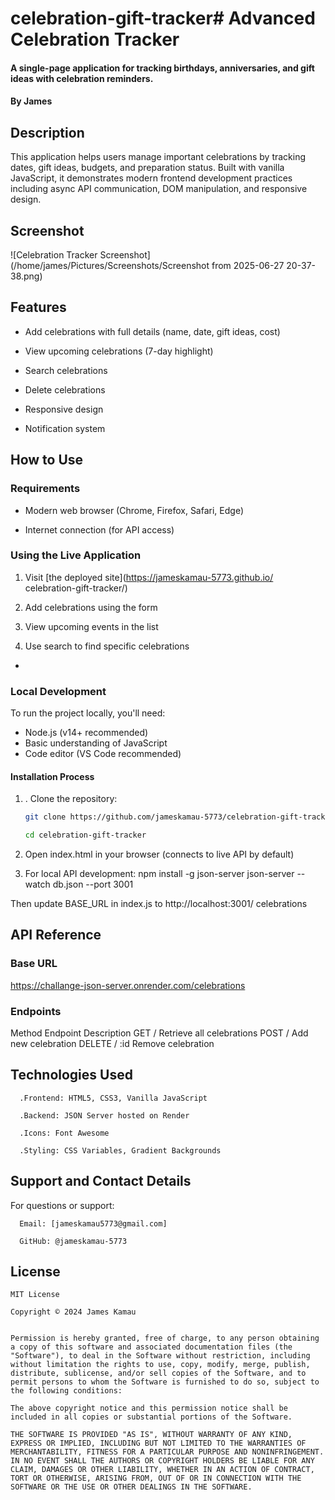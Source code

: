 # celebration-gift-tracker# Advanced Celebration Tracker

#### A single-page application for tracking birthdays, anniversaries, and gift ideas with celebration reminders.

#### By **James**

## Description

This application helps users manage important celebrations by tracking dates, gift ideas, budgets, and preparation status. Built with vanilla JavaScript, it demonstrates modern frontend development practices including async API communication, DOM manipulation, and responsive design.

## Screenshot

![Celebration Tracker Screenshot](/home/james/Pictures/Screenshots/Screenshot from 2025-06-27 20-37-38.png)

## Features

- Add celebrations with full details (name, date, gift ideas, cost)

- View upcoming celebrations (7-day highlight)

- Search celebrations

- Delete celebrations

- Responsive design 

- Notification system

## How to Use


### Requirements


- Modern web browser (Chrome, Firefox, Safari, Edge)

- Internet connection (for API access)

### Using the Live Application

1. Visit [the deployed site](https://jameskamau-5773.github.io/ celebration-gift-tracker/)

2. Add celebrations using the form
3. View upcoming events in the list
4. Use search to find specific celebrations
-

### Local Development

To run the project locally, you'll need:

- Node.js (v14+ recommended)
- Basic understanding of JavaScript
- Code editor (VS Code recommended)

#### Installation Process

1. . Clone the repository:

   ```bash
   git clone https://github.com/jameskamau-5773/celebration-gift-tracker.git 

   cd celebration-gift-tracker

2. Open index.html in your browser (connects to live API by default)  

3. For local API development:
    npm install -g json-server
    json-server --watch db.json --port 3001

  Then update BASE_URL in index.js to http://localhost:3001/   celebrations

 ## API Reference

 ### Base URL

  https://challange-json-server.onrender.com/celebrations

 ### Endpoints

 Method	    Endpoint	         Description
  GET     	   /	          Retrieve all celebrations
  POST	       /	          Add new celebration
  DELETE       / :id	      Remove celebration   


  ## Technologies Used

      .Frontend: HTML5, CSS3, Vanilla JavaScript

      .Backend: JSON Server hosted on Render

      .Icons: Font Awesome

      .Styling: CSS Variables, Gradient Backgrounds

  ## Support and Contact Details

  For questions or support:

      Email: [jameskamau5773@gmail.com]

      GitHub: @jameskamau-5773

  ## License    

    MIT License

    Copyright © 2024 James Kamau


    Permission is hereby granted, free of charge, to any person obtaining a copy of this software and associated documentation files (the "Software"), to deal in the Software without restriction, including without limitation the rights to use, copy, modify, merge, publish, distribute, sublicense, and/or sell copies of the Software, and to permit persons to whom the Software is furnished to do so, subject to the following conditions:

    The above copyright notice and this permission notice shall be included in all copies or substantial portions of the Software.

    THE SOFTWARE IS PROVIDED "AS IS", WITHOUT WARRANTY OF ANY KIND, EXPRESS OR IMPLIED, INCLUDING BUT NOT LIMITED TO THE WARRANTIES OF MERCHANTABILITY, FITNESS FOR A PARTICULAR PURPOSE AND NONINFRINGEMENT. IN NO EVENT SHALL THE AUTHORS OR COPYRIGHT HOLDERS BE LIABLE FOR ANY CLAIM, DAMAGES OR OTHER LIABILITY, WHETHER IN AN ACTION OF CONTRACT, TORT OR OTHERWISE, ARISING FROM, OUT OF OR IN CONNECTION WITH THE SOFTWARE OR THE USE OR OTHER DEALINGS IN THE SOFTWARE.